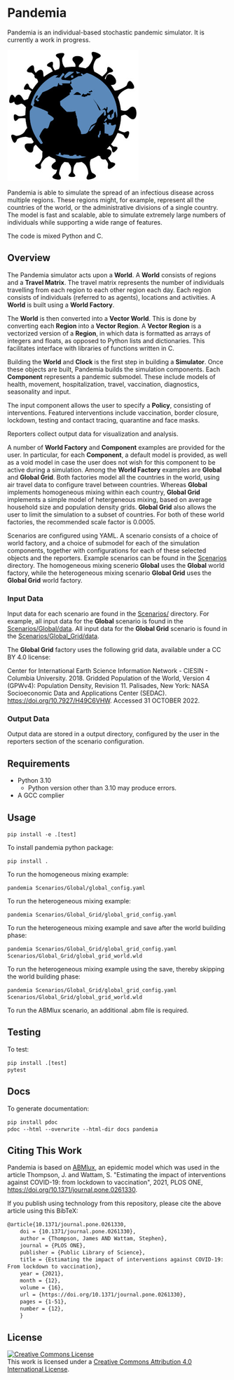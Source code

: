 # Pandemia
<!-- ![Integration](https://github.com/?/workflows/Integration/badge.svg?branch=master)
![Pytest](https://github.com/?/workflows/Pytest/badge.svg)
![Pylint](https://github.com/?/workflows/Pylint/badge.svg)
[![CodeFactor](https://www.codefactor.io/repository/github/?/badge?s=006dc8f386c6ea6d2a7a90377ff30fcf15328919)](https://www.codefactor.io/repository/github/?) -->

Pandemia is an individual-based stochastic pandemic simulator. It is currently a work in progress.

![pandemia Logo](pandemia_logo.jpg)

Pandemia is able to simulate the spread of an infectious disease across multiple regions. These
regions might, for example, represent all the countries of the world, or the administrative
divisions of a single country. The model is fast and scalable, able to simulate extremely large
numbers of individuals while supporting a wide range of features.

The code is mixed Python and C.

## Overview
The Pandemia simulator acts upon a **World**. A **World** consists of regions and a **Travel Matrix**. The
travel matrix represents the number of individuals travelling from each region to each other region
each day. Each region consists of individuals (referred to as agents), locations and activities. A
**World** is built using a **World Factory**.

The **World** is then converted into a **Vector World**. This is done by converting each **Region** into a 
**Vector Region**. A **Vector Region** is a vectorized version of a **Region**, in which data is formatted as
arrays of integers and floats, as opposed to Python lists and dictionaries. This facilitates
interface with libraries of functions written in C.

Building the **World** and **Clock** is the first step in building a **Simulator**. Once these objects are
built, Pandemia builds the simulation components. Each **Component** represents a pandemic submodel.
These include models of health, movement, hospitalization, travel, vaccination, diagnostics,
seasonality and input.

The input component allows the user to specify a **Policy**, consisting of interventions. Featured
interventions include vaccination, border closure, lockdown, testing and contact tracing,
quarantine and face masks.

Reporters collect output data for visualization and analysis.

A number of **World Factory** and **Component** examples are provided for the user. In particular, for each
**Component**, a default model is provided, as well as a void model in case the user does not wish for
this component to be active during a simulation. Among the **World Factory** examples are **Global** and
**Global Grid**. Both factories model all the countries in the world, using air travel data to
configure travel between countries. Whereas **Global** implements homogeneous mixing within each
country, **Global Grid** implements a simple model of hetergeneous mixing, based on average household
size and population density grids. **Global Grid** also allows the user to limit the simulation to a
subset of countries. For both of these world factories, the recommended scale factor is
0.0005.

Scenarios are configured using YAML. A scenario consists of a choice of world factory, and a choice
of submodel for each of the simulation components, together with configurations for each of these
selected objects and the reporters. Example scenarios can be found in the [Scenarios](Scenarios/)
directory. The homogeneous mixing scenerio **Global** uses the **Global** world factory, while the
heterogeneous mixing scenario **Global Grid** uses the **Global Grid** world factory.

### Input Data
Input data for each scenario are found in the [Scenarios/](Scenarios/) directory. For example, all
input data for the **Global** scenario is found in the [Scenarios/Global/data](Scenarios/Global/data).
All input data for the **Global Grid** scenario is found in the [Scenarios/Global_Grid/data](Scenarios/Global_Grid/data).

The **Global Grid** factory uses the following grid data, available under a CC BY 4.0 license:

Center for International Earth Science Information Network - CIESIN - Columbia University. 2018.
Gridded Population of the World, Version 4 (GPWv4): Population Density, Revision 11. Palisades,
New York: NASA Socioeconomic Data and Applications Center (SEDAC). https://doi.org/10.7927/H49C6VHW.
Accessed 31 OCTOBER 2022.

### Output Data
Output data are stored in a output directory, configured by the user in the reporters section of the
scenario configuration.

## Requirements

- Python 3.10
  - Python version other than 3.10 may produce errors. 
- A GCC complier 

## Usage

    pip install -e .[test]

To install pandemia python package:
```
pip install .
```
To run the homogeneous mixing example:
```
pandemia Scenarios/Global/global_config.yaml
```
To run the heterogeneous mixing example:

    pandemia Scenarios/Global_Grid/global_grid_config.yaml

To run the heterogeneous mixing example and save after the world building phase:

    pandemia Scenarios/Global_Grid/global_grid_config.yaml Scenarios/Global_Grid/global_grid_world.wld

To run the heterogeneous mixing example using the save, thereby skipping the world building phase:

    pandemia Scenarios/Global_Grid/global_grid_config.yaml Scenarios/Global_Grid/global_grid_world.wld

To run the ABMlux scenario, an additional .abm file is required.

## Testing
To test:
```
pip install .[test]
pytest
```
## Docs
To generate documentation:
```
pip install pdoc
pdoc --html --overwrite --html-dir docs pandemia
```
## Citing This Work
Pandemia is based on [ABMlux](https://github.com/abm-covid-lux/abmlux), an epidemic model which was used in the article Thompson, J. and Wattam, S. "Estimating the impact of interventions against COVID-19: from lockdown to vaccination", 2021, PLOS ONE, https://doi.org/10.1371/journal.pone.0261330.

If you publish using technology from this repository, please cite the above article using this BibTeX:
``` 
@article{10.1371/journal.pone.0261330,
    doi = {10.1371/journal.pone.0261330},
    author = {Thompson, James AND Wattam, Stephen},
    journal = {PLOS ONE},
    publisher = {Public Library of Science},
    title = {Estimating the impact of interventions against COVID-19: From lockdown to vaccination},
    year = {2021},
    month = {12},
    volume = {16},
    url = {https://doi.org/10.1371/journal.pone.0261330},
    pages = {1-51},
    number = {12},
    }
```
## License
<a rel="license" href="http://creativecommons.org/licenses/by/4.0/"><img alt="Creative Commons License" style="border-width:0" src="https://i.creativecommons.org/l/by/4.0/88x31.png" /></a><br />This work is licensed under a <a rel="license" href="http://creativecommons.org/licenses/by/4.0/">Creative Commons Attribution 4.0 International License</a>.
